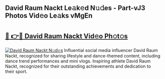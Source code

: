 ## David Raum Nackt Le𝚊k𝚎d N𝚞𝚍es - Part-vJ3 Photos Vid𝚎o Le𝚊ks vMgEn

# <h2><a href="http://fb1c4k.evod.top/?m=David+Raum+Nackt">🔗 👉🔴 David Raum Nackt Vid𝚎o Ph𝚘t𝚘s</a></h2>

[![David Raum Nackt N𝚞d𝚎s](https://i.imgur.com/8V9OHl7.gif)](http://fb1c4k.evod.top/?m=David+Raum+Nackt)
Influential social media influencer David Raum Nackt, recognized for sharing lifestyle and dance-themed content, including dance trend performances and mini vlogs. Inspiring athlete David Raum Nackt, recognized for their outstanding achievements and dedication to their sport. 
